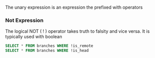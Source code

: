 The unary expression is an expression the prefixed with operators

### Not Expression
The logical NOT ( ! ) operator takes truth to falsity and vice versa. It is typically used with boolean

```sql
SELECT * FROM branches WHERE !is_remote
SELECT * FROM branches WHERE !is_head
```